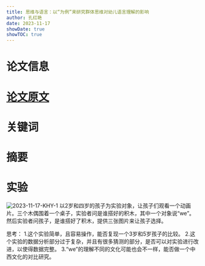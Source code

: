 ```yaml
---
title: 思维与语言：以“为例”来研究群体思维对幼儿语言理解的影响
author: 孔红艳
date: 2023-11-17
showDate: true
showTOC: true
---
```

# 论文信息

# [论文原文](../Source_Files/2023-11-17-KHY.pdf)
# 关键词

# 摘要
# 实验
![2023-11-17-KHY-1](../Supporting_Information/2023-11-17-KHY-1.png)
以2岁和四岁的孩子为实验对象，让孩子们观看一个动画片。三个木偶围着一个桌子，实验者问是谁搭好的积木，其中一个对象说“we”。然后实验者问孩子，是谁搭好了积木，提供三张图片来让孩子选择。


思考：
1.这个实验简单，且容易操作，能否复现一个3岁和5岁孩子的比较。
2.这个实验的数据分析部分过于复杂，并且有很多猜测的部分，是否可以对实验进行改进，以使得数据完整。
3.“we”的理解不同的文化可能也会不一样，能否做一个中西文化的对比研究。

